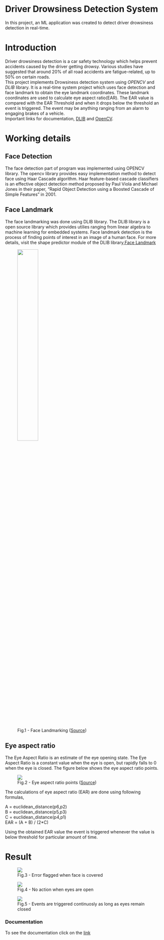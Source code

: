 # Driver Drowsiness Detection System
In this project, an ML application was created to detect driver drowsiness detection in real-time.

<H1><STRONG>Introduction</STRONG></H1>
<DIV>
Driver drowsiness detection is a car safety technology which helps prevent accidents caused by the driver getting drowsy. 
Various studies have suggested that around 20% of all road accidents are fatigue-related, up to 50% on certain roads.
</DIV>
This project implements Drowsiness detection system using <EM>OPENCV</EM> and <EM>DLIB</EM> library. It is a real-time system project 
which uses face detection and face landmark to obtain the eye landmark coordinates. These landmark coordinates
are used to calculate eye aspect ratio(EAR). The EAR value is compared with the EAR Threshold and when
it drops below the threshold an event is triggered. The event may be anything ranging from an alarm
to engaging brakes of a vehicle.
<DIV>
Important links for documentation, <a href="http://dlib.net/">DLIB</a> and <a href="https://docs.opencv.org/">OpenCV</a>.
</DIV>

<H1><STRONG>Working details</STRONG></H1>

<H2><STRONG>Face Detection</STRONG></H2>
The face detection part of program was implemented using OPENCV library. The opencv library provides easy implementation method 
to detect face using Haar Cascade algorithm. Haar feature-based cascade classifiers is an effective object detection method proposed 
by Paul Viola and Michael Jones in their paper, “Rapid Object Detection using a Boosted Cascade of Simple Features” in 2001.

<H2><STRONG>Face Landmark</STRONG></H2>
The face landmarking was done using DLIB library. The DLIB library is a open source library which provides utilies ranging from linear
algebra to machine learning for embedded systems. Face landmark detection is the process of finding points of interest in an image of a 
human face. For more details, visit the shape predictor module of the DLIB library,<a href="http://dlib.net/imaging.html#shape_predictor">Face Landmark</a>

<p align="centre">
<figure>
  <img src="http://1.bp.blogspot.com/-FtyIjfFokzQ/U__h1sAoEEI/AAAAAAAAAR0/URuVhX9cR-E/s1600/landmarked_face2.png" style="width:40%">
  <figcaption>Fig.1 - Face Landmarking (<a href="http://blog.dlib.net/2014/08/real-time-face-pose-estimation.html">Source</a>)</figcaption>
</figure>
</p>

<H2><STRONG>Eye aspect ratio</STRONG></H2>
The Eye Aspect Ratio is an estimate of the eye opening state. The Eye Aspect Ratio is a constant value when the eye is open, 
but rapidly falls to 0 when the eye is closed. The figure below shows the eye aspect ratio points.

<p align="centre">
<figure>
  <img src="https://lh4.googleusercontent.com/nRrUTXr-8JDgU90YI_eKentZtQQeMSRWshc1TW73SBRKiJzRcund2J4T_VjyGAMHOB7nhgZJskpSa2o93e-eL7pyUhU_1D6UuNxC2f6SXlPLGr3iN9eWTCujRpOcn_OAf_KYHzIb" class="center">
  <figcaption>Fig.2 - Eye aspect ratio points (<a href="https://hackaday.io/project/27552-blinktotext/log/68360-eye-blink-detection-algorithms">Source</a>)</figcaption>
</figure>
</p>

The calculations of eye aspect ratio (EAR) are done using following formulas,

<p align="centre">
<DIV>A = euclidean_distance(p6,p2)</DIV>
<DIV>B = euclidean_distance(p5,p3)</DIV>
<DIV>C = euclidean_distance(p4,p1)</DIV>
<DIV>EAR = (A + B) / (2*C)</DIV>
</p>

Using the obtained EAR value the event is triggered whenever the value is below threshold for particular amount of time.

<H1><STRONG>Result</STRONG></H1>
<p align="centre">
<figure>
  <img src="https://github.com/atharvdix/driver-drowsiness-sys/blob/main/Figures/Face%20detection%20error.jpg">
  <figcaption>Fig.3 - Error flagged when face is covered</figcaption>
</figure>
</p>
<p align="centre">
<figure>
  <img src="https://github.com/atharvdix/driver-drowsiness-sys/blob/main/Figures/Event%20Check%20-%20eyes%20open.jpg">
  <figcaption>Fig.4 - No action when eyes are open</figcaption>
</figure>
</p>
<p align="centre">
<figure>
  <img src="https://github.com/atharvdix/driver-drowsiness-sys/blob/main/Figures/Event%20Triggers.jpg">
  <figcaption>Fig.5 - Events are triggered continuosly as long as eyes remain closed</figcaption>
</figure>
</p>

<H3>Documentation</H3>
<p>To see the documentation click on the <a href="https://atharvdix.github.io/driver-drowsiness-sys/html/index.html">link</a></p>
